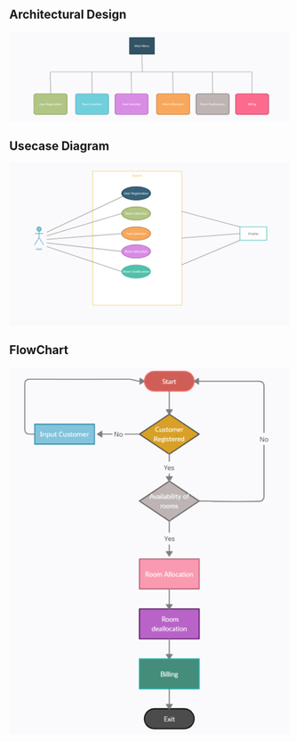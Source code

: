 ## Architectural Design

<img width="900" alt="Architecture Design" src="https://github.com/Lalitha74/L-T-MINI-PROJECT/blob/main/2_Designs/Architecture%20Design.PNG">


## Usecase Diagram

<img width="900" alt="Usecase Diagram" src="https://github.com/Lalitha74/L-T-MINI-PROJECT/blob/main/2_Designs/Usecase%20Diagram.PNG">


## FlowChart

<img width="700" alt="flowchart" src="https://github.com/Lalitha74/L-T-MINI-PROJECT/blob/main/2_Designs/flowchart.PNG">

